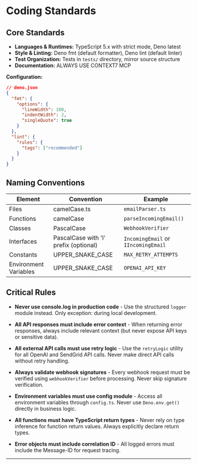 # Coding Standards

## Core Standards

- **Languages & Runtimes:** TypeScript 5.x with strict mode, Deno latest
- **Style & Linting:** Deno fmt (default formatter), Deno lint (default linter)
- **Test Organization:** Tests in `tests/` directory, mirror source structure
- **Documentation:** ALWAYS USE CONTEXT7 MCP

**Configuration:**
```json
// deno.json
{
  "fmt": {
    "options": {
      "lineWidth": 100,
      "indentWidth": 2,
      "singleQuote": true
    }
  },
  "lint": {
    "rules": {
      "tags": ["recommended"]
    }
  }
}
```

## Naming Conventions

| Element | Convention | Example |
|---------|-----------|---------|
| Files | camelCase.ts | `emailParser.ts` |
| Functions | camelCase | `parseIncomingEmail()` |
| Classes | PascalCase | `WebhookVerifier` |
| Interfaces | PascalCase with 'I' prefix (optional) | `IncomingEmail` or `IIncomingEmail` |
| Constants | UPPER_SNAKE_CASE | `MAX_RETRY_ATTEMPTS` |
| Environment Variables | UPPER_SNAKE_CASE | `OPENAI_API_KEY` |

## Critical Rules

- **Never use console.log in production code** - Use the structured `logger` module instead. Only exception: during local development.

- **All API responses must include error context** - When returning error responses, always include relevant context (but never expose API keys or sensitive data).

- **All external API calls must use retry logic** - Use the `retryLogic` utility for all OpenAI and SendGrid API calls. Never make direct API calls without retry handling.

- **Always validate webhook signatures** - Every webhook request must be verified using `webhookVerifier` before processing. Never skip signature verification.

- **Environment variables must use config module** - Access all environment variables through `config.ts`. Never use `Deno.env.get()` directly in business logic.

- **All functions must have TypeScript return types** - Never rely on type inference for function return values. Always explicitly declare return types.

- **Error objects must include correlation ID** - All logged errors must include the Message-ID for request tracing.

---
